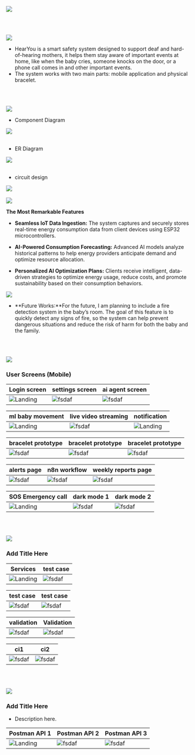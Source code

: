 <img src="./readme/title1.svg"/>

<br><br>

<!-- project overview -->
<img src="./readme/title2.svg"/>

- HearYou is a smart safety system designed to support deaf and hard-of-hearing mothers, it helps them stay aware of important events at home, like when the baby cries, someone knocks on the door, or a phone call comes in and other important events.
- The system works with two main parts: mobile application and physical bracelet.

<br><br>

<!-- System Design -->
<img src="./readme/title3.svg"/>



- Component Diagram
<img src="./readme/components.png"/>
<br><br>

- ER Diagram
<img src="./readme/ER.png"/>
<br><br>

- circuit design
<img src="./readme/tinker.png"/>
<br><br>


<!-- Project Highlights -->
<img src="./readme/title4.svg"/>



**The Most Remarkable Features**

- **Seamless IoT Data Ingestion:** The system captures and securely stores real-time energy consumption data from client devices using ESP32 microcontrollers.  

- **AI-Powered Consumption Forecasting:** Advanced AI models analyze historical patterns to help energy providers anticipate demand and optimize resource allocation.  

- **Personalized AI Optimization Plans:** Clients receive intelligent, data-driven strategies to optimize energy usage, reduce costs, and promote sustainability based on their consumption behaviors.  

<img src="./readme/features.png"/>

- **Future Works:**For the future, I am planning to include a fire detection system in the baby’s room. The goal of this feature is to quickly detect any signs of fire, so the system can help prevent dangerous situations and reduce the risk of harm for both the baby and the family.

<br><br>

<!-- Demo -->
<img src="./readme/title5.svg"/>

### User Screens (Mobile)

| Login screen                            | settings screen                       | ai agent screen                       |
| --------------------------------------- | ------------------------------------- | ------------------------------------- |
| ![Landing](./readme/login.gif)          | ![fsdaf](./readme/google.gif)         | ![fsdaf](./readme/aiagent.gif)        |


| ml baby movement                        | live video streaming                  |  notification                               |
| --------------------------------------- | ------------------------------------- | -------------------------------------       |
| ![Landing](./readme/notificationml.gif) | ![fsdaf](./readme/camera.gif)         | ![Landing](./readme/notificationphoto.jpg)  |



| bracelet prototype                         | bracelet prototype                    | bracelet prototype                    |
| ---------------------------------------    | ------------------------------------- | ------------------------------------- |
| ![fsdaf](./readme/hardware.gif)            | ![fsdaf](./readme/hardware1.jpg)      | ![fsdaf](./readme/hardware3.jpg)      |



| alerts page                                | n8n workflow                          | weekly reports page                   |
| ---------------------------------------    | ------------------------------------- | ------------------------------------- |
| ![fsdaf](./readme/alerts.png)              | ![fsdaf](./readme/n8n.png)            | ![fsdaf](./readme/recomm.png)         |



| SOS Emergency call                         |  dark mode 1                          | dark mode 2                          |
| ---------------------------------------    | ------------------------------------- | -------------------------------------|
| ![Landing](./readme/sos.gif)               | ![fsdaf](./readme/darkmode.jpg)       | ![fsdaf](./readme/darkmode2.png)     |



<br><br>

<!-- Development & Testing -->
<img src="./readme/title6.svg"/>

### Add Title Here


| Services                                | test case                             | 
| --------------------------------------- | ------------------------------------- | 
| ![Landing](./readme/services.png)       | ![fsdaf](./readme/swagger1.png)       | 


test case                             | test case                             | 
------------------------------------- | ------------------------------------- | 
![fsdaf](./readme/swagger2.png)       | ![fsdaf](./readme/linear.png)         | 


validation                                | Validation                            | 
-------------------------------------     | ------------------------------------- | 
![fsdaf](./readme/validation1.png)        |  ![fsdaf](./readme/validation2.png)   | 


ci1                                       | ci2                                   | 
-------------------------------------     | ------------------------------------- | 
![fsdaf](./readme/ci.png)                 |  ![fsdaf](./readme/ci2.png)           |



<br><br>

<!-- Deployment -->
<img src="./readme/title7.svg"/>

### Add Title Here

- Description here.


| Postman API 1                           | Postman API 2                         | Postman API 3                        |
| --------------------------------------- | ------------------------------------- | ------------------------------------- |
| ![Landing](./readme/demo/1440x1024.png) | ![fsdaf](./readme/demo/1440x1024.png) | ![fsdaf](./readme/demo/1440x1024.png) |

<br><br>
